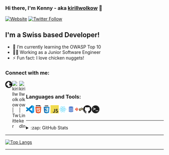 ### Hi there, I'm Kenny - aka [kirillwolkow][website] 👋 

[![Website](https://img.shields.io/website?label=kennywolf.info&style=for-the-badge&url=https%3A%2F%2Fkennywolf.info)](https://kennywolf.info)
[![Twitter Follow](https://img.shields.io/twitter/follow/kennyrogerwolf?color=1DA1F2&logo=twitter&style=for-the-badge)](https://twitter.com/intent/follow?original_referer=https%3A%2F%2Fgithub.com%2Fkennyrogerwolf&screen_name=kennyrogerwolf)

## I'm a Swiss based Developer!

- 🌱 I’m currently learning the OWASP Top 10
- 🧑‍💻 Working as a Junior Software Engineer
- ⚡ Fun fact: I love chicken nuggets!

### Connect with me:

[<img align="left" alt="kennywolf.info" width="22px" src="https://raw.githubusercontent.com/iconic/open-iconic/master/svg/globe.svg" />][website]
[<img align="left" alt="kirillwolkow | Twitter" width="22px" src="https://cdn.jsdelivr.net/npm/simple-icons@v3/icons/twitter.svg" />][twitter]
[<img align="left" alt="kirillwolkow | LinkedIn" width="22px" src="https://cdn.jsdelivr.net/npm/simple-icons@v3/icons/linkedin.svg" />][linkedin]

<br />

### Languages and Tools:

<img align="left" alt="Visual Studio Code" width="26px" src="https://raw.githubusercontent.com/github/explore/80688e429a7d4ef2fca1e82350fe8e3517d3494d/topics/visual-studio-code/visual-studio-code.png" />
<img align="left" alt="HTML5" width="26px" src="https://raw.githubusercontent.com/github/explore/80688e429a7d4ef2fca1e82350fe8e3517d3494d/topics/html/html.png" />
<img align="left" alt="CSS3" width="26px" src="https://raw.githubusercontent.com/github/explore/80688e429a7d4ef2fca1e82350fe8e3517d3494d/topics/css/css.png" />
<img align="left" alt="JavaScript" width="26px" src="https://raw.githubusercontent.com/github/explore/80688e429a7d4ef2fca1e82350fe8e3517d3494d/topics/javascript/javascript.png" />
<img align="left" alt="React" width="26px" src="https://raw.githubusercontent.com/github/explore/80688e429a7d4ef2fca1e82350fe8e3517d3494d/topics/react/react.png" />
<img align="left" alt="SQL" width="26px" src="https://raw.githubusercontent.com/github/explore/80688e429a7d4ef2fca1e82350fe8e3517d3494d/topics/sql/sql.png" />
<img align="left" alt="Git" width="26px" src="https://raw.githubusercontent.com/github/explore/80688e429a7d4ef2fca1e82350fe8e3517d3494d/topics/git/git.png" />
<img align="left" alt="GitHub" width="26px" src="https://raw.githubusercontent.com/github/explore/78df643247d429f6cc873026c0622819ad797942/topics/github/github.png" />
<img align="left" alt="Terminal" width="26px" src="https://raw.githubusercontent.com/github/explore/80688e429a7d4ef2fca1e82350fe8e3517d3494d/topics/terminal/terminal.png" />

<br />
<br />

---

<details>
  <summary>:zap: GitHub Stats</summary>

  <img align="left" alt="kirillwolkow's GitHub Stats" src="https://github-readme-stats.vercel.app/api?username=kirillwolkow&show_icons=true&hide_border=true&count_private" />

</details>

---

[![Top Langs](https://github-readme-stats.vercel.app/api/top-langs/?username=kirillwolkow&langs_count=8&layout=compact)](https://github.com/kirillwolkow/github-readme-stats)

---

[website]: https://kennywolf.info
[twitter]: https://twitter.com/kennyrogerwolf
[linkedin]: https://linkedin.com/in/kennywolf-dev/

